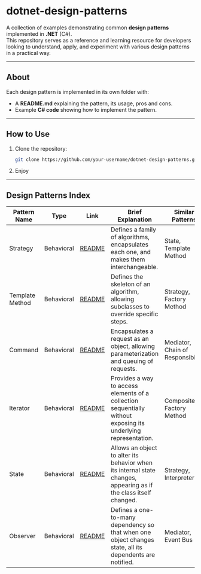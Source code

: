 # dotnet-design-patterns

A collection of examples demonstrating common **design patterns** implemented in **.NET** (C#).  
This repository serves as a reference and learning resource for developers looking to understand, apply, and experiment with various design patterns in a practical way.

---

## About

Each design pattern is implemented in its own folder with:

- A **README.md** explaining the pattern, its usage, pros and cons.
- Example **C# code** showing how to implement the pattern.

---

## How to Use

1. Clone the repository:

   ```bash
   git clone https://github.com/your-username/dotnet-design-patterns.git
   ```

2. Enjoy

---

## Design Patterns Index

| Pattern Name    | Type       | Link                                                     | Brief Explanation                                                                                                 | Similar Patterns                  |
| --------------- | ---------- | -------------------------------------------------------- | ----------------------------------------------------------------------------------------------------------------- | --------------------------------- |
| Strategy        | Behavioral | [README](./Patterns/Behavioral/Strategy/README.md)       | Defines a family of algorithms, encapsulates each one, and makes them interchangeable.                            | State, Template Method            |
| Template Method | Behavioral | [README](./Patterns/Behavioral/TemplateMethod/README.md) | Defines the skeleton of an algorithm, allowing subclasses to override specific steps.                             | Strategy, Factory Method          |
| Command         | Behavioral | [README](./Patterns/Behavioral/Command/README.md)        | Encapsulates a request as an object, allowing parameterization and queuing of requests.                           | Mediator, Chain of Responsibility |
| Iterator        | Behavioral | [README](./Patterns/Behavioral/Iterator/README.md)       | Provides a way to access elements of a collection sequentially without exposing its underlying representation.    | Composite, Factory Method         |
| State           | Behavioral | [README](./Patterns/Behavioral/State/README.md)          | Allows an object to alter its behavior when its internal state changes, appearing as if the class itself changed. | Strategy, Interpreter             |
| Observer        | Behavioral | [README](./Patterns/Behavioral/Observer/README.md)       | Defines a one-to-many dependency so that when one object changes state, all its dependents are notified.          | Mediator, Event Bus               |
